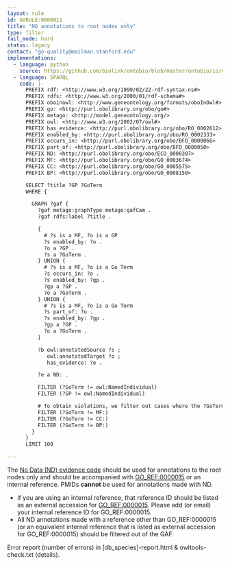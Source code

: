 ```yaml
---
layout: rule
id: GORULE:0000011
title: "ND annotations to root nodes only"
type: filter
fail_mode: hard
status: legacy
contact: "go-quality@mailman.stanford.edu"
implementations:
  - language: python
    source: https://github.com/biolink/ontobio/blob/master/ontobio/io/qc.py
  - language: SPARQL
    code: |-
      PREFIX rdf: <http://www.w3.org/1999/02/22-rdf-syntax-ns#>
      PREFIX rdfs: <http://www.w3.org/2000/01/rdf-schema#>
      PREFIX oboinowl: <http://www.geneontology.org/formats/oboInOwl#>
      PREFIX go: <http://purl.obolibrary.org/obo/go#>
      PREFIX metago: <http://model.geneontology.org/>
      PREFIX owl: <http://www.w3.org/2002/07/owl#>
      PREFIX has_evidence: <http://purl.obolibrary.org/obo/RO_0002612>
      PREFIX enabled_by: <http://purl.obolibrary.org/obo/RO_0002333>
      PREFIX occurs_in: <http://purl.obolibrary.org/obo/BFO_0000066>
      PREFIX part_of: <http://purl.obolibrary.org/obo/BFO_0000050>
      PREFIX ND: <http://purl.obolibrary.org/obo/ECO_0000307>
      PREFIX MF: <http://purl.obolibrary.org/obo/GO_0003674>
      PREFIX CC: <http://purl.obolibrary.org/obo/GO_0005575>
      PREFIX BP: <http://purl.obolibrary.org/obo/GO_0008150>

      SELECT ?title ?GP ?GoTerm
      WHERE {

        GRAPH ?gaf {
          ?gaf metago:graphType metago:gafCam .
          ?gaf rdfs:label ?title .

          {
            # ?s is a MF, ?o is a GP
            ?s enabled_by: ?o .
            ?o a ?GP .
            ?s a ?GoTerm .
          } UNION {
            # ?s is a MF, ?o is a Go Term
            ?s occurs_in: ?o .
            ?s enabled_by: ?gp .
            ?gp a ?GP .
            ?o a ?GoTerm .
          } UNION {
            # ?s is a MF, ?o is a Go Term
            ?s part_of: ?o .
            ?s enabled_by: ?gp .
            ?gp a ?GP .
            ?o a ?GoTerm .
          }

          ?b owl:annotatedSource ?s ;
             owl:annotatedTarget ?o ;
             has_evidence: ?e .

          ?e a ND: .

          FILTER (?GoTerm != owl:NamedIndividual)
          FILTER (?GP != owl:NamedIndividual)

          # To obtain violations, we filter out cases where the ?GoTerm is one of the roots, leaving only violating cases
          FILTER (?GoTerm != MF:)
          FILTER (?GoTerm != CC:)
          FILTER (?GoTerm != BP:)
        }
      }
      LIMIT 100

---
```

The [No Data (ND) evidence
code](http://www.geneontology.org/GO.evidence.shtml#nd) should be used
for annotations to the root nodes only and should be accompanied with
[GO\_REF:0000015](http://www.geneontology.org/cgi-bin/references.cgi#GO_REF:0000015)
or an internal reference. PMIDs **cannot** be used for annotations made
with ND.

-   if you are using an internal reference, that reference ID should be
    listed as an external accession for
    [GO\_REF:0000015](http://www.geneontology.org/cgi-bin/references.cgi#GO_REF:0000015).
    Please add (or email) your internal reference ID for
    GO\_REF:0000015.
-   All ND annotations made with a reference other than GO\_REF:0000015
    (or an equivalent internal reference that is listed as external
    accession for GO\_REF:0000015) should be filtered out of the GAF.

Error report (number of errors) in [db_species]-report.html & owltools-check.txt (details).
